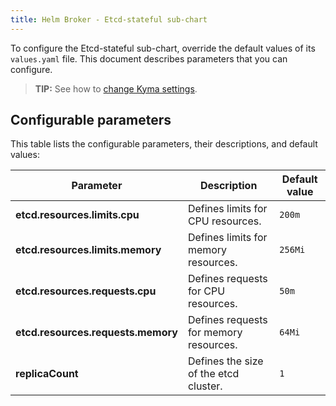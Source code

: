 ```yaml
---
title: Helm Broker - Etcd-stateful sub-chart
---
```


To configure the Etcd-stateful sub-chart, override the default values of its `values.yaml` file. This document describes parameters that you can configure.

>**TIP:** See how to [change Kyma settings](../../04-operation-guides/operations/03-change-kyma-config-values.md).

## Configurable parameters

This table lists the configurable parameters, their descriptions, and default values:

| Parameter | Description | Default value |
|-----------|-------------|---------------|
| **etcd.resources.limits.cpu** | Defines limits for CPU resources. | `200m` |
| **etcd.resources.limits.memory** | Defines limits for memory resources. | `256Mi` |
| **etcd.resources.requests.cpu** | Defines requests for CPU resources. | `50m` |
| **etcd.resources.requests.memory** | Defines requests for memory resources. | `64Mi` |
| **replicaCount** | Defines the size of the etcd cluster. | `1` |
